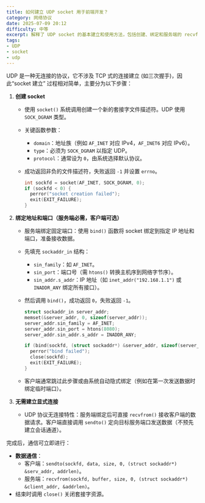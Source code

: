 ```yaml
---
title: 如何建立 UDP socket 用于前端开发？
category: 网络协议
date: 2025-07-09 20:12
difficulty: 中等
excerpt: 解释了 UDP socket 的基本建立和使用方法，包括创建、绑定和服务端的 recvfrom 函数。
tags:
- UDP
- socket
- udp
---
```

UDP 是一种无连接的协议，它不涉及 TCP 式的连接建立 (如三次握手)，因此“socket 建立” 过程相对简单，主要分为以下步骤：

1. **创建 socket**
   - 使用 `socket()` 系统调用创建一个新的套接字文件描述符。UDP 使用 `SOCK_DGRAM` 类型。
   - 关键函数参数：
     - `domain`：地址族（例如 `AF_INET` 对应 IPv4，`AF_INET6` 对应 IPv6）。
     - `type`：必须为 `SOCK_DGRAM` 以指定 UDP。
     - `protocol`：通常设为 `0`，由系统选择默认协议。
   - 成功返回非负的文件描述符，失败返回 `-1` 并设置 `errno`。
      
      ```c
      int sockfd = socket(AF_INET, SOCK_DGRAM, 0);
      if (sockfd < 0) {
        perror("socket creation failed");
        exit(EXIT_FAILURE);
      }
      ```

2. **绑定地址和端口（服务端必需，客户端可选）**
   - 服务端绑定固定端口：使用 `bind()` 函数将 socket 绑定到指定 IP 地址和端口，准备接收数据。
   - 先填充 `sockaddr_in` 结构：
     - `sin_family`：如 `AF_INET`。
     - `sin_port`：端口号（需 `htons()` 转换主机序到网络字节序）。
     - `sin_addr.s_addr`：IP 地址（如 `inet_addr("192.168.1.1")` 或 `INADDR_ANY` 绑定所有接口）。
   - 然后调用 `bind()`，成功返回 `0`，失败返回 `-1`。
      
      ```c
      struct sockaddr_in server_addr;
      memset(&server_addr, 0, sizeof(server_addr));
      server_addr.sin_family = AF_INET;
      server_addr.sin_port = htons(8080); 
      server_addr.sin_addr.s_addr = INADDR_ANY;
      
      if (bind(sockfd, (struct sockaddr*) &server_addr, sizeof(server_addr)) < 0) {
        perror("bind failed");
        close(sockfd);
        exit(EXIT_FAILURE);
      }
      ```
   - 客户端通常跳过此步骤或由系统自动隐式绑定（例如在第一次发送数据时绑定临时端口）。

3. **无需建立显式连接**
   - UDP 协议无连接特性：服务端绑定后可直接 `recvfrom()` 接收客户端的数据请求。客户端直接调用 `sendto()` 定向目标服务端口发送数据（不预先建立会话通道）。

完成后，通信可立即进行：
- **数据通信**：
  - 客户端：`sendto(sockfd, data, size, 0, (struct sockaddr*) &serv_addr, addrlen)`。
  - 服务端：`recvfrom(sockfd, buffer, size, 0, (struct sockaddr*) &client_addr, &addrlen)`。
- 结束时调用 `close()` 关闭套接字资源。

